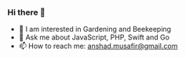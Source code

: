 ### Hi there 👋

- 🌱 I am interested in Gardening and Beekeeping 
- 💬 Ask me about JavaScript, PHP, Swift and Go
- 📫 How to reach me: anshad.musafir@gmail.com

